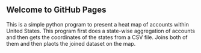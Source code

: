 ## Welcome to GitHub Pages

This is a simple python program to present a heat map of accounts within United States. This program first does a state-wise aggregation of accounts and then gets the coordinates of the states from a CSV file. Joins both of them and then plaots the joined dataset on the map.
